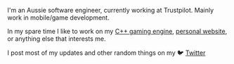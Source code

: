 I'm an Aussie software engineer, currently working at Trustpilot. Mainly work in mobile/game development.

In my spare time I like to work on my [C++ gaming engine](https://github.com/nebsta/grumble), [personal website](https://github.com/nebsta/coffee-coder), or anything else that interests me. 

I post most of my updates and other random things on my 🐦 [Twitter](https://twitter.com/TheCaffCoder)
